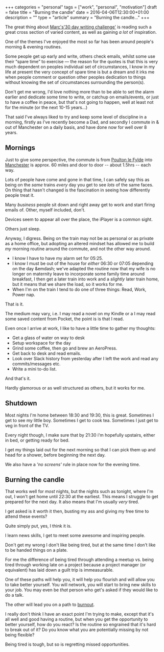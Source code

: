 +++
categories = "personal"
tags = ["work", "personal", "motivation"]
draft = false
title = "Burning the candle"
date = 2016-04-06T12:30:00+01:00
description = ""
type = "article"
summary = "Burning the candle..."
+++

The great thing about [Marc's](https://twitter.com/marcjenkins)['30 day writing challenge'](https://marcjenkins.co.uk/the-30-day-writing-challenge/) is reading such a great cross section of varied content, as well as gaining _a lot_ of inspiration.

One of the themes I've enjoyed the most so far has been around people's morning &amp; evening routines.

<!--more-->

Some people get up early and write, others check emails, whilst some use their &ldquo;spare time&rdquo; to exercise &mdash; the reason for the quotes is that this is very much dependent on peoples individual set of circumstances, I know in my life at present the very concept of spare time is but a dream and it irks me when people comment or question other peoples dedication to things without knowing the set of circumstances surrounding the person(s).

Don't get me wrong, I'd love nothing more than to be able to set the alarm earlier and dedicate some time to write, or catchup on emails/events, or just to have a coffee in peace, but that's not going to happen, well at least not for the minute (or the next 10-15 years...)

That said I've always liked to try and keep some level of discipline in a morning, firstly as I've recently become a Dad, and secondly I commute in &amp; out of Manchester on a daily basis, and have done now for well over 8 years.

## Mornings
Just to give some perspective, the commute is from [Poulton le Fylde](https://en.wikipedia.org/wiki/Poulton-le-Fylde) into [Manchester](https://en.wikipedia.org/wiki/Manchester) is approx. 60 miles and door to door -- about 1.5hrs -- each way.

Lots of people have come and gone in that time, I can safely say this as being on the _same_ trains _every_ day you get to see _lots_ of the same faces. On thing that hasn't changed is the fascination in seeing how differently people treat it.

Many _business_ people sit down and right away get to work and start firing emails of. Other, myself included, don't.

Devices seem to appear all over the place, the iPlayer is a common sight.

Others just sleep.

Anyway, I digress. Being on the train may not be as personal or as private as a home office, but adopting an altered mindset has allowed me to build _my_ morning routine around the commute, and not the other way around.

* I know I have to have my alarm set for 05:25.
* I know I must be out of the house for _either_ 06:30 or 07:05 depending on the day &emdash; we've adapted the routine now that my wife is no longer on maternity leave to incorporate some family time around breakfast, I then get a later train into work and a _slightly_ later train home, but it means that we share the load, so it works for me.
* When I'm on the train I tend to do one of three things: Read, Work, Power nap.

That is it.

The medium may vary, i.e. I may read a novel on my Kindle or a I may read some saved content from Pocket, the point is is that I read.

Even once I arrive at work, I like to have a little time to gather my thoughts:

* Get a glass of water on way to desk
* Setup workspace for the day
* Grind some coffee, then go and brew an AeroPress.
* Get back to desk and read emails.
* Look over Slack history from yesterday after I left the work and read any commits/messages etc.
* Write a mini to-do list.

And that's it.

Hardly glamorous or as well structured as others, but it works for me.

## Shutdown
Most nights I'm home between 18:30 and 19:30, this is great. Sometimes I get to see my little boy. Sometimes I get to cook tea. Sometimes I just get to veg in front of the TV.

Every night though, I make sure that by 21:30 i'm hopefully upstairs, either in bed, or getting ready for bed.

I get my things laid out for the next morning so that I can pick them up and head for a shower, before beginning the next day.

We also have a _'no screens'_ rule in place now for the evening time.

## Burning the candle
That works well for _most_ nights, but the nights such as tonight, where I'm out, I won't get home until 22:30 at the earliest. This means I struggle to get prepared for the next day. It also means that I'm usually *very* tired.

I get asked is it worth it then, busting my ass and giving my free time to attend these events?

Quite simply put, yes, I think it is.

I learn news skills, I get to meet some awesome and inspiring people.

Don't get my wrong I don't like being tired, but at the same time I don't like to be handed things on a plate.

For me the difference of being tired through attending a meetup vs. being tired through working late on a project because a project manager (or equivalent) has laid down a guilt trip is immeasurable.

One of these paths will help you, it will help you flourish and will allow you to take better yourself. You will network, you will start to bring new skills to your job. You may even be _that_ person who get's asked if they would like to do a talk.

The other will lead you on a path to [burnout](/2016/02/19/motivation).

I really don't think I have an exact point I'm trying to make, except that it's all well and good having a routine, but when you get the opportunity to better yourself, how do you react? Is the routine so engrained that it's hard to break out of it? Do you know what you are potentially missing by not being flexible?

Being tired is tough, but so is regretting missed opportunities.
